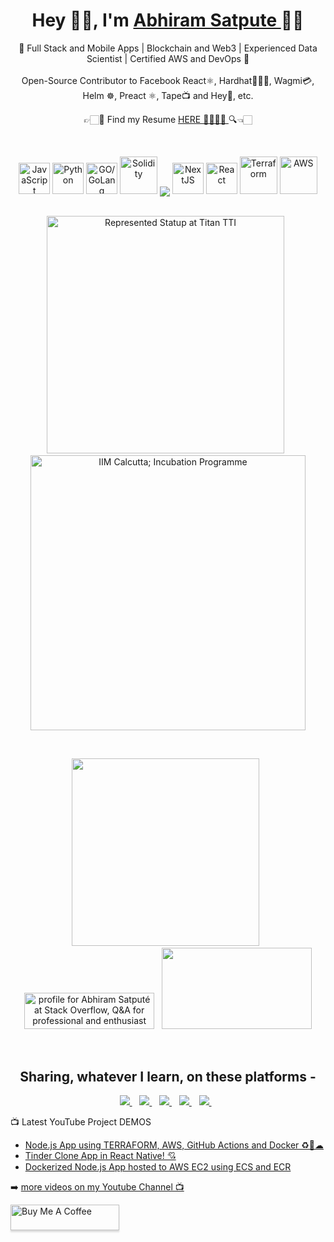 <!DOCTYPE html>
<h1 align='center'>
  Hey 👋🏻,  I'm
  <a href="https://abhiramsatpute.vercel.app" target="_blank"> Abhiram Satpute </a> 👨‍💻
</h1>
<p align='center'>
  🚀 Full Stack and Mobile Apps | Blockchain and Web3 | Experienced Data Scientist | Certified AWS and DevOps 🚀
  <br/><br/>
  Open-Source Contributor to Facebook React⚛, Hardhat👷🏻‍♂️, Wagmi💳, Helm ☸, Preact ⚛, Tape📺 and Hey🌿, etc.
</p>
<p align='center'>
👉🏻🔎 Find my Resume <a href="https://drive.google.com/file/d/1nQdfWSMjnrOX19phaeiYwzwxbKGbw908/view?usp=sharing" target="_abhi" rel="noreferrer"> HERE 👨🏻‍💻📃 </a> 🔍👈🏻
</p>
<br>

<p align="center">
  <img src="https://cdn.jsdelivr.net/gh/devicons/devicon/icons/javascript/javascript-original.svg" width="50" height="50" alt="JavaScript" />
  <img src="https://cdn.jsdelivr.net/gh/devicons/devicon/icons/python/python-original.svg" width="50" height="50" alt="Python"/>
  <img src="https://cdn.jsdelivr.net/gh/devicons/devicon/icons/go/go-original-wordmark.svg" width="50" height="50" alt="GO/GoLang"/>
  <img src="https://cdn.jsdelivr.net/gh/devicons/devicon/icons/solidity/solidity-original.svg" width="60" height="60" alt="Solidity"/>  
  
  
<img align="center" src="https://github-readme-stats.vercel.app/api/top-langs/?username=abhiram11&layout=compact&theme=tokyonight&hide_border=true" />

  <img src="https://cdn.jsdelivr.net/gh/devicons/devicon/icons/nextjs/nextjs-original.svg" width="50" height="50" alt="NextJS" />
  <img src="https://cdn.jsdelivr.net/gh/devicons/devicon/icons/react/react-original.svg" width="50" height="50" alt="React"/>  
  <img src="https://cdn.jsdelivr.net/gh/devicons/devicon/icons/terraform/terraform-original.svg" width="60" height="60" alt="Terraform"/>
  <img src="https://cdn.jsdelivr.net/gh/devicons/devicon/icons/amazonwebservices/amazonwebservices-plain-wordmark.svg" width="60" height="60" alt="AWS" />

  <br>
  <br>
  
</p>

<p align='center'>
  <a href="#"><img src="https://abhiram11.github.io/images/Titan4.jpg" width="380" alt="Represented Statup at Titan TTI"></a>&nbsp;&nbsp;
  <a href="#"><img src="https://abhiram11.github.io/images/IIMCIP.jpg" alt="IIM Calcutta; Incubation Programme"width="440"></a>
</p>
<br>

<p align='center'>
  <a href="#"><img src="https://github-readme-stats.vercel.app/api?username=abhiram11&show_icons=true&count_private=true&theme=dark" width="300"></a>&nbsp;&nbsp;
  <a href="https://stackoverflow.com/users/8185479/abhiram-satput%c3%a9"><img src="https://stackoverflow.com/users/flair/8185479.png?theme=dark" width="208" height="58" alt="profile for Abhiram Satput&#233; at Stack Overflow, Q&amp;A for professional and enthusiast programmers" title="More than 135K+ Profiles Reached as well!"/></a>&nbsp;&nbsp;
  <a href="#"><img src="https://abhiram11.github.io/images/name-sketch-crop.gif" height="130" width="240"></a>
</p>
<br>

<h2 align='center'>
  Sharing, whatever I learn, on these platforms -
</h2>
<p align='center'>
    <a href="https://twitter.com/abhiram_satpute" target="_blank">
    <img src="https://img.shields.io/badge/twitter-%231DA1F2.svg?&style=for-the-badge&logo=twitter&logoColor=white" />        
  </a>&nbsp;&nbsp;
  <a href="https://www.youtube.com/channel/UCfk8qjnhHsVTuygD9fwlx7g" target="_blank">
    <img src="https://img.shields.io/badge/youtube-%23FF0000.svg?&style=for-the-badge&logo=youtube&logoColor=white" />        
  </a>&nbsp;&nbsp;
  <a href="https://github.com/abhiram11" target="_blank">
    <img src="https://img.shields.io/badge/Github-grey.svg?&style=for-the-badge&logo=github&logoColor=white" />
  </a>&nbsp;&nbsp;
    <a href="https://abhiramsatpute.hashnode.dev" target="_blank">
    <img src="https://img.shields.io/badge/Hashnode-2962FF?style=for-the-badge&logo=hashnode&logoColor=white" />
  </a>&nbsp;&nbsp;
    <a href="https://www.linkedin.com/in/abhiram-satpute/" target="_blank">
    <img src="https://img.shields.io/badge/linkedin-%230077B5.svg?&style=for-the-badge&logo=linkedin&logoColor=white" />
  </a>&nbsp;&nbsp;
</p>

 📺 Latest YouTube Project DEMOS

<!-- YOUTUBE:START -->
- [Node.js App using TERRAFORM, AWS, GitHub Actions and Docker ♻🔁☁](https://www.youtube.com/watch?v=jhDv3G2nRNQ)
- [Tinder Clone App in React Native! 💘](https://www.youtube.com/watch?v=PdPoZLLXtUY)
- [Dockerized Node.js App hosted to AWS EC2 using ECS and ECR](https://www.youtube.com/watch?v=-zMZF-MCIvc)
<!-- YOUTUBE:END -->

➡️ [more videos on my Youtube Channel 📺](https://www.youtube.com/channel/UCfk8qjnhHsVTuygD9fwlx7g)

<a href="https://www.buymeacoffee.com/abhiramsatpute" target="_blank"><img src="https://www.buymeacoffee.com/assets/img/custom_images/orange_img.png" alt="Buy Me A Coffee" style="height: 41px !important;width: 174px !important;box-shadow: 0px 3px 2px 0px rgba(190, 190, 190, 0.5) !important;-webkit-box-shadow: 0px 3px 2px 0px rgba(190, 190, 190, 0.5) !important;" ></a>
